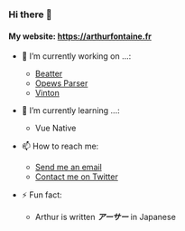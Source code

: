 ### Hi there 👋

#### My website: https://arthurfontaine.fr

- 🔭 I’m currently working on ...:
  - [Beatter](https://github.com/arthur-fontaine/Beatter)
  - [Opews Parser](https://github.com/arthur-fontaine/Opews-Parser)
  - [Vinton](https://github.com/arthur-fontaine/vinton)
  
- 🌱 I’m currently learning ...:
  - Vue Native

- 📫 How to reach me:
  - [Send me an email](mailto:0arthur.fontaine@gmail.com)
  - [Contact me on Twitter](https://twitter.com/f_arthr)
  
- ⚡ Fun fact:
  - Arthur is written ***アーサー*** in Japanese
<!--
**arthur-fontaine/arthur-fontaine** is a ✨ _special_ ✨ repository because its `README.md` (this file) appears on your GitHub profile.

Here are some ideas to get you started:

- 🔭 I’m currently working on ...
- 🌱 I’m currently learning ...
- 👯 I’m looking to collaborate on ...
- 🤔 I’m looking for help with ...
- 💬 Ask me about ...
- 📫 How to reach me: ...
- 😄 Pronouns: ...
- ⚡ Fun fact: ...
-->
